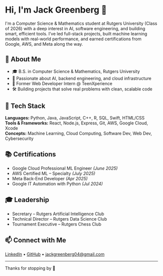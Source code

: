 # Hi, I'm Jack Greenberg 👋

I'm a Computer Science & Mathematics student at Rutgers University (Class of 2026) with a deep interest in AI, software engineering, and building smart, efficient tools. I’ve led full-stack projects, built machine learning models with real-world performance, and earned certifications from Google, AWS, and Meta along the way.

## 🚀 About Me
- 🎓 B.S. in Computer Science & Mathematics, Rutgers University
- 🧠 Passionate about AI, backend engineering, and cloud infrastructure
- 💼 Former Web Developer Intern @ TeenXperience
- 🛠️ Building projects that solve real problems with clean, scalable code

## 🧰 Tech Stack
**Languages:** Python, Java, JavaScript, C++, R, SQL, Swift, HTML/CSS  
**Tools & Frameworks:** React, Node.js, Express, Git, AWS, Google Cloud, Xcode  
**Concepts:** Machine Learning, Cloud Computing, Software Dev, Web Dev, Cybersecurity  

## 📚 Certifications
- Google Cloud Professional ML Engineer *(June 2025)*  
- AWS Certified ML – Specialty *(July 2025)*  
- Meta Back-End Developer *(Apr 2025)*  
- Google IT Automation with Python *(Jul 2024)*

## 🎓 Leadership
- Secretary – Rutgers Artificial Intelligence Club  
- Technical Director – Rutgers Data Science Club  
- Tournament Executive – Rutgers Chess Club  

## 📫 Connect with Me
[LinkedIn](https://www.linkedin.com/in/jack-greenberg-cs/) • [GitHub](https://github.com/jackgreenberg04) • jackgreenberg04@gmail.com

---

Thanks for stopping by 👊
